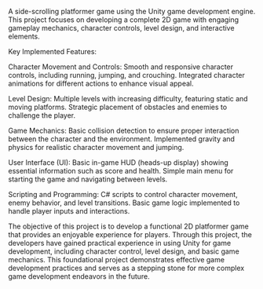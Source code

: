 A side-scrolling platformer game using the Unity game development engine. This project focuses on developing a complete 2D game with engaging gameplay mechanics, character controls, level design, and interactive elements.

Key Implemented Features:

Character Movement and Controls:
Smooth and responsive character controls, including running, jumping, and crouching.
Integrated character animations for different actions to enhance visual appeal.

Level Design:
Multiple levels with increasing difficulty, featuring static and moving platforms.
Strategic placement of obstacles and enemies to challenge the player.

Game Mechanics:
Basic collision detection to ensure proper interaction between the character and the environment.
Implemented gravity and physics for realistic character movement and jumping.

User Interface (UI):
Basic in-game HUD (heads-up display) showing essential information such as score and health.
Simple main menu for starting the game and navigating between levels.

Scripting and Programming:
C# scripts to control character movement, enemy behavior, and level transitions.
Basic game logic implemented to handle player inputs and interactions.

The objective of this project is to develop a functional 2D platformer game that provides an enjoyable experience for players. Through this project, the developers have gained practical experience in using Unity for game development, including character control, level design, and basic game mechanics. This foundational project demonstrates effective game development practices and serves as a stepping stone for more complex game development endeavors in the future.







